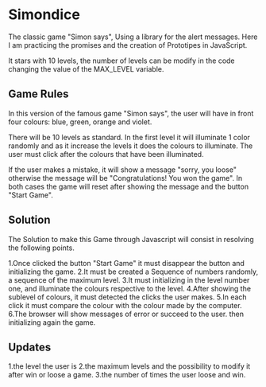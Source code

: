 # Simondice

The classic game "Simon says", Using a library for the alert messages.
Here I am practicing the promises and the creation of Prototipes in JavaScript.

It stars with 10 levels, the number of levels can be modify in the code changing the value of the MAX_LEVEL variable.

## Game Rules

In this version of the famous game "Simon says", the user will have in front four colours:
blue, green, orange and violet.

There will be 10 levels as standard. In the first level it will illuminate 1 color randomly and as it increase the levels it does the colours to illuminate. The user must click after the colours that have been illuminated.

If the user makes a mistake, it will show a message "sorry, you loose" otherwise the message will be "Congratulations! You won the game". In both cases the game will reset after showing the message and the button "Start Game".

## Solution

The Solution to make this Game through Javascript will consist in resolving the following points.

1.Once clicked the button "Start Game" it must disappear the button and initializing the game.
2.It must be created a Sequence of numbers randomly, a sequence of the maximum level.
3.It must initializing in the level number one, and illuminate the colours respective to the level.
4.After showing the sublevel of colours, it must detected the clicks the user makes.
5.In each click it must compare the colour with the colour made by the computer.
6.The browser will show messages of error or succeed to the user. then initializing again the game.

## Updates

 1.the level the user is 
 2.the maximum levels and the possibility to modify it after win or loose a game.
 3.the number of times the user loose and win.